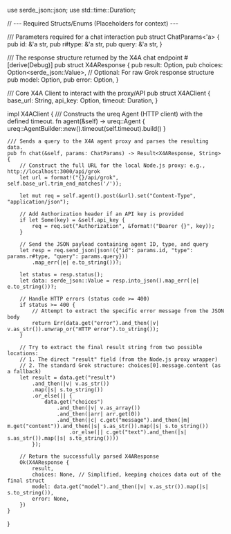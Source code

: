 use serde_json::json;
use std::time::Duration;

// --- Required Structs/Enums (Placeholders for context) ---

/// Parameters required for a chat interaction
pub struct ChatParams<'a> {
    pub id: &'a str,
    pub r#type: &'a str,
    pub query: &'a str,
}

/// The response structure returned by the X4A chat endpoint
#[derive(Debug)]
pub struct X4AResponse {
    pub result: Option<String>,
    pub choices: Option<serde_json::Value>, // Optional: For raw Grok response structure
    pub model: Option<String>,
    pub error: Option<String>,
}

/// Core X4A Client to interact with the proxy/API
pub struct X4AClient {
    base_url: String,
    api_key: Option<String>,
    timeout: Duration,
}

impl X4AClient {
    /// Constructs the ureq Agent (HTTP client) with the defined timeout.
    fn agent(&self) -> ureq::Agent {
        ureq::AgentBuilder::new().timeout(self.timeout).build()
    }

    /// Sends a query to the X4A agent proxy and parses the resulting data.
    pub fn chat(&self, params: ChatParams) -> Result<X4AResponse, String> {
        // Construct the full URL for the local Node.js proxy: e.g., http://localhost:3000/api/grok
        let url = format!("{}/api/grok", self.base_url.trim_end_matches('/'));
        
        let mut req = self.agent().post(&url).set("Content-Type", "application/json");
        
        // Add Authorization header if an API key is provided
        if let Some(key) = &self.api_key {
            req = req.set("Authorization", &format!("Bearer {}", key));
        }

        // Send the JSON payload containing agent ID, type, and query
        let resp = req.send_json(json!({"id": params.id, "type": params.r#type, "query": params.query}))
            .map_err(|e| e.to_string())?;
        
        let status = resp.status();
        let data: serde_json::Value = resp.into_json().map_err(|e| e.to_string())?;
        
        // Handle HTTP errors (status code >= 400)
        if status >= 400 {
            // Attempt to extract the specific error message from the JSON body
            return Err(data.get("error").and_then(|v| v.as_str()).unwrap_or("HTTP error").to_string());
        }
        
        // Try to extract the final result string from two possible locations:
        // 1. The direct "result" field (from the Node.js proxy wrapper)
        // 2. The standard Grok structure: choices[0].message.content (as a fallback)
        let result = data.get("result")
            .and_then(|v| v.as_str())
            .map(|s| s.to_string())
            .or_else(|| {
                data.get("choices")
                    .and_then(|v| v.as_array())
                    .and_then(|arr| arr.get(0))
                    .and_then(|c| c.get("message").and_then(|m| m.get("content")).and_then(|s| s.as_str()).map(|s| s.to_string())
                        .or_else(|| c.get("text").and_then(|s| s.as_str()).map(|s| s.to_string())))
            });

        // Return the successfully parsed X4AResponse
        Ok(X4AResponse {
            result,
            choices: None, // Simplified, keeping choices data out of the final struct
            model: data.get("model").and_then(|v| v.as_str()).map(|s| s.to_string()),
            error: None,
        })
    }
}
